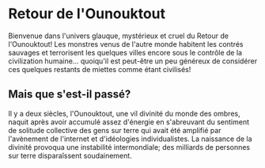 # Retour de l'Ounouktout
Bienvenue dans l'univers glauque, mystérieux et cruel du Retour de l'Ounouktout! Les monstres venus de l'autre monde habitent les contrés sauvages et terrorisent les quelques villes encore sous le contrôle de la civilization humaine... quoiqu'il est peut-être un peu généreux de considérer ces quelques restants de miettes comme étant civilisés!

## Mais que s'est-il passé?
Il y a deux siècles, l'Ounouktout, une vil divinité du monde des ombres, naquit après avoir accumulé assez d'énergie en s'abreuvant du sentiment de solitude collective des gens sur terre qui avait été amplifié par l'avènement de l'internet et d'idéologies individualistes. La naissance de la divinité provoqua une instabilité intermondiale; des milliards de personnes sur terre disparaîssent soudainement.
